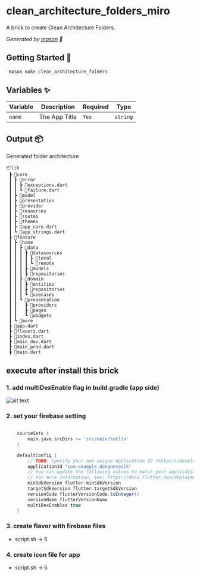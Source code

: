 # clean_architecture_folders_miro

A brick to create Clean Architecture Folders.

_Generated by [mason][1] 🧱_

## Getting Started 🚀

```sh
 mason make clean_architecture_folders
```

## Variables ✨

| Variable | Description   | Required | Type     |
| -------- | ------------- | -------- | -------- |
| `name`   | The App Title | `Yes`    | `string` |

## Output 📦

Generated folder architecture

```
📦lib
 ┣ 📂core
 ┃ ┣ 📂error
 ┃ ┃ ┣ 📜exceptions.dart
 ┃ ┃ ┗ 📜failure.dart
 ┃ ┣ 📂model
 ┃ ┣ 📂presentation
 ┃ ┣ 📂provider
 ┃ ┣ 📂resources
 ┃ ┣ 📂routes
 ┃ ┣ 📂themes
 ┃ ┣ 📜app_core.dart
 ┃ ┗ 📜app_strings.dart
 ┣ 📂feature
 ┃ ┣ 📂home
 ┃ ┃ ┣ 📂data
 ┃ ┃ ┃ ┣ 📂datasources
 ┃ ┃ ┃ ┃ ┣ 📂local
 ┃ ┃ ┃ ┃ ┗ 📂remote
 ┃ ┃ ┃ ┣ 📂models
 ┃ ┃ ┃ ┣ 📂repositories
 ┃ ┃ ┣ 📂domain
 ┃ ┃ ┃ ┣ 📂entities
 ┃ ┃ ┃ ┣ 📂repositories
 ┃ ┃ ┃ ┗ 📂usecases
 ┃ ┃ ┗ 📂presentation
 ┃ ┃   ┣ 📂providers
 ┃ ┃   ┣ 📂pages
 ┃ ┃   ┗ 📂widgets
 ┃ ┗ 📂more
 ┣ 📜app.dart
 ┣ 📜flavors.dart
 ┣ 📜index.dart
 ┣ 📜main_dev.dart
 ┣ 📜main_prod.dart
 ┣ 📜main.dart

```

[1]: https://github.com/junddao/clean_architecture_base.git

## execute after install this brick

### 1. add multiDexEnable flag in build.gradle (app side)

![alt text](image.png)

### 2. set your firebase setting

```gradle

    sourceSets {
        main.java.srcDirs += 'src/main/kotlin'
    }

    defaultConfig {
        // TODO: Specify your own unique Application ID (https://developer.android.com/studio/build/application-id.html).
        applicationId "com.example.dongnesosik"
        // You can update the following values to match your application needs.
        // For more information, see: https://docs.flutter.dev/deployment/android#reviewing-the-gradle-build-configuration.
        minSdkVersion flutter.minSdkVersion
        targetSdkVersion flutter.targetSdkVersion
        versionCode flutterVersionCode.toInteger()
        versionName flutterVersionName
        multiDexEnabled true
    }

```

### 3. create flavor with firebase files

- script.sh -> 5

### 4. create icon file for app

- script.sh -> 6
